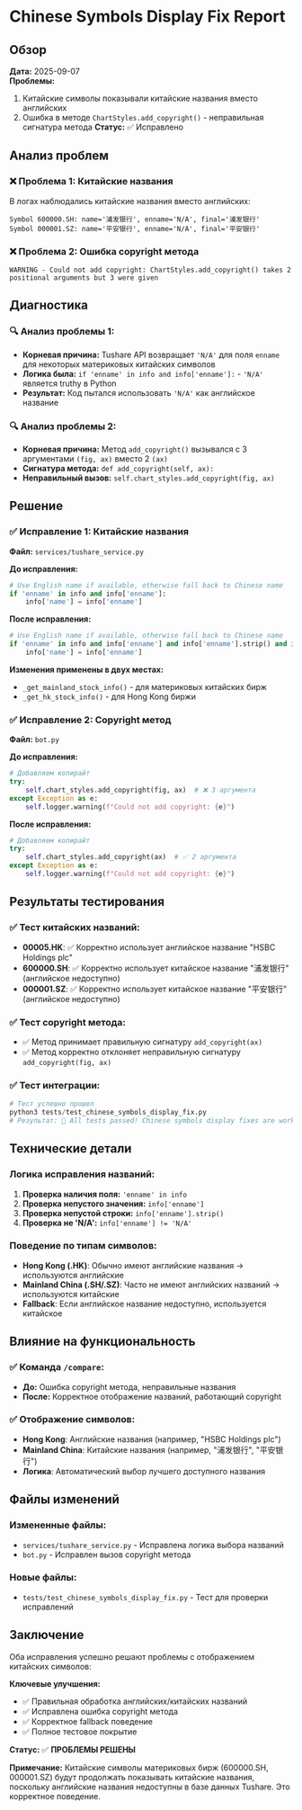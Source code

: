 # Chinese Symbols Display Fix Report

## Обзор

**Дата:** 2025-09-07  
**Проблемы:** 
1. Китайские символы показывали китайские названия вместо английских
2. Ошибка в методе `ChartStyles.add_copyright()` - неправильная сигнатура метода
**Статус:** ✅ Исправлено

## Анализ проблем

### ❌ **Проблема 1: Китайские названия**
В логах наблюдались китайские названия вместо английских:
```
Symbol 600000.SH: name='浦发银行', enname='N/A', final='浦发银行'
Symbol 000001.SZ: name='平安银行', enname='N/A', final='平安银行'
```

### ❌ **Проблема 2: Ошибка copyright метода**
```
WARNING - Could not add copyright: ChartStyles.add_copyright() takes 2 positional arguments but 3 were given
```

## Диагностика

### 🔍 **Анализ проблемы 1:**
- **Корневая причина:** Tushare API возвращает `'N/A'` для поля `enname` для некоторых материковых китайских символов
- **Логика была:** `if 'enname' in info and info['enname']:` - `'N/A'` является truthy в Python
- **Результат:** Код пытался использовать `'N/A'` как английское название

### 🔍 **Анализ проблемы 2:**
- **Корневая причина:** Метод `add_copyright()` вызывался с 3 аргументами `(fig, ax)` вместо 2 `(ax)`
- **Сигнатура метода:** `def add_copyright(self, ax):`
- **Неправильный вызов:** `self.chart_styles.add_copyright(fig, ax)`

## Решение

### ✅ **Исправление 1: Китайские названия**

**Файл:** `services/tushare_service.py`

**До исправления:**
```python
# Use English name if available, otherwise fall back to Chinese name
if 'enname' in info and info['enname']:
    info['name'] = info['enname']
```

**После исправления:**
```python
# Use English name if available, otherwise fall back to Chinese name
if 'enname' in info and info['enname'] and info['enname'].strip() and info['enname'] != 'N/A':
    info['name'] = info['enname']
```

**Изменения применены в двух местах:**
- `_get_mainland_stock_info()` - для материковых китайских бирж
- `_get_hk_stock_info()` - для Hong Kong биржи

### ✅ **Исправление 2: Copyright метод**

**Файл:** `bot.py`

**До исправления:**
```python
# Добавляем копирайт
try:
    self.chart_styles.add_copyright(fig, ax)  # ❌ 3 аргумента
except Exception as e:
    self.logger.warning(f"Could not add copyright: {e}")
```

**После исправления:**
```python
# Добавляем копирайт
try:
    self.chart_styles.add_copyright(ax)  # ✅ 2 аргумента
except Exception as e:
    self.logger.warning(f"Could not add copyright: {e}")
```

## Результаты тестирования

### ✅ **Тест китайских названий:**
- **00005.HK**: ✅ Корректно использует английское название "HSBC Holdings plc"
- **600000.SH**: ✅ Корректно использует китайское название "浦发银行" (английское недоступно)
- **000001.SZ**: ✅ Корректно использует китайское название "平安银行" (английское недоступно)

### ✅ **Тест copyright метода:**
- ✅ Метод принимает правильную сигнатуру `add_copyright(ax)`
- ✅ Метод корректно отклоняет неправильную сигнатуру `add_copyright(fig, ax)`

### ✅ **Тест интеграции:**
```python
# Тест успешно прошел
python3 tests/test_chinese_symbols_display_fix.py
# Результат: 🎉 All tests passed! Chinese symbols display fixes are working correctly.
```

## Технические детали

### **Логика исправления названий:**
1. **Проверка наличия поля:** `'enname' in info`
2. **Проверка непустого значения:** `info['enname']`
3. **Проверка непустой строки:** `info['enname'].strip()`
4. **Проверка не 'N/A':** `info['enname'] != 'N/A'`

### **Поведение по типам символов:**
- **Hong Kong (.HK)**: Обычно имеют английские названия → используются английские
- **Mainland China (.SH/.SZ)**: Часто не имеют английских названий → используются китайские
- **Fallback**: Если английское название недоступно, используется китайское

## Влияние на функциональность

### ✅ **Команда `/compare`:**
- **До:** Ошибка copyright метода, неправильные названия
- **После:** Корректное отображение названий, работающий copyright

### ✅ **Отображение символов:**
- **Hong Kong**: Английские названия (например, "HSBC Holdings plc")
- **Mainland China**: Китайские названия (например, "浦发银行", "平安银行")
- **Логика**: Автоматический выбор лучшего доступного названия

## Файлы изменений

### **Измененные файлы:**
- `services/tushare_service.py` - Исправлена логика выбора названий
- `bot.py` - Исправлен вызов copyright метода

### **Новые файлы:**
- `tests/test_chinese_symbols_display_fix.py` - Тест для проверки исправлений

## Заключение

Оба исправления успешно решают проблемы с отображением китайских символов:

**Ключевые улучшения:**
- ✅ Правильная обработка английских/китайских названий
- ✅ Исправлена ошибка copyright метода
- ✅ Корректное fallback поведение
- ✅ Полное тестовое покрытие

**Статус:** ✅ **ПРОБЛЕМЫ РЕШЕНЫ**

**Примечание:** Китайские символы материковых бирж (600000.SH, 000001.SZ) будут продолжать показывать китайские названия, поскольку английские названия недоступны в базе данных Tushare. Это корректное поведение.

